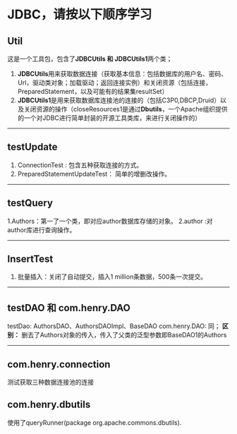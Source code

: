 # JDBC，请按以下顺序学习

## Util
这是一个工具包，包含了**JDBCUtils 和 JDBCUtils1**两个类；
1. **JDBCUtils**用来获取数据连接（获取基本信息：包括数据库的用户名、密码、Url，驱动类对象；加载驱动；返回连接实例）和关闭资源（包括连接，PreparedStatement，以及可能有的结果集resultSet）
2. **JDBCUtils1**是用来获取数据库连接池的连接的（包括C3P0,DBCP,Druid）以及关闭资源的操作（closeResources1是通过**Dbutils**，一个Apache组织提供的一个对JDBC进行简单封装的开源工具类库，来进行关闭操作的）

---

## testUpdate
1. ConnectionTest : 包含五种获取连接的方式。
2. PreparedStatementUpdateTest： 简单的增删改操作。

---

## testQuery
1.Authors：第一了一个类，即对应author数据库存储的对象。
2.author :对author库进行查询操作。

---

## InsertTest
1. 批量插入：关闭了自动提交，插入1 million条数据，500条一次提交。

---

## testDAO 和 com.henry.DAO
testDao: AuthorsDAO、AuthorsDAOImpl、BaseDAO
com.henry.DAO: 同；
**区别：**
删去了Authors对象的传入，传入了父类的泛型参数即BaseDAO1<Authors>的Authors

---

## com.henry.connection
测试获取三种数据连接池的连接

## com.henry.dbutils
使用了queryRunner(package org.apache.commons.dbutils).
